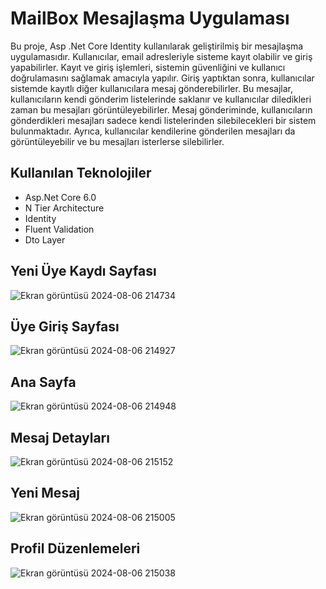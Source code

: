 # MailBox Mesajlaşma Uygulaması
Bu proje, Asp .Net Core Identity kullanılarak geliştirilmiş bir mesajlaşma uygulamasıdır. Kullanıcılar, email adresleriyle sisteme kayıt olabilir ve giriş yapabilirler. Kayıt ve giriş işlemleri, sistemin güvenliğini ve kullanıcı doğrulamasını sağlamak amacıyla yapılır. Giriş yaptıktan sonra, kullanıcılar sistemde kayıtlı diğer kullanıcılara mesaj gönderebilirler. Bu mesajlar, kullanıcıların kendi gönderim listelerinde saklanır ve kullanıcılar diledikleri zaman bu mesajları görüntüleyebilirler. Mesaj gönderiminde, kullanıcıların gönderdikleri mesajları sadece kendi listelerinden silebilecekleri bir sistem bulunmaktadır. Ayrıca, kullanıcılar kendilerine gönderilen mesajları da görüntüleyebilir ve bu mesajları isterlerse silebilirler. 
## Kullanılan Teknolojiler
- Asp.Net Core 6.0
- N Tier Architecture
- Identity
- Fluent Validation
- Dto Layer 

## Yeni Üye Kaydı Sayfası

![Ekran görüntüsü 2024-08-06 214734](https://github.com/user-attachments/assets/36943b93-fa4e-4017-bcdf-6e81596b32a0)


## Üye Giriş Sayfası

![Ekran görüntüsü 2024-08-06 214927](https://github.com/user-attachments/assets/6184447a-fac6-4b62-ad02-f885620620e6)

## Ana Sayfa

![Ekran görüntüsü 2024-08-06 214948](https://github.com/user-attachments/assets/70a94083-f757-4188-b0f9-ba36768b8ae0)

## Mesaj Detayları

![Ekran görüntüsü 2024-08-06 215152](https://github.com/user-attachments/assets/d3f3d659-a3db-4d17-a0fb-797e3d223822)


## Yeni Mesaj

![Ekran görüntüsü 2024-08-06 215005](https://github.com/user-attachments/assets/d857681d-a98d-4475-85ac-854a09621bc1)

## Profil Düzenlemeleri


![Ekran görüntüsü 2024-08-06 215038](https://github.com/user-attachments/assets/f07e3be2-ae88-472a-b797-dc704f49e057)


